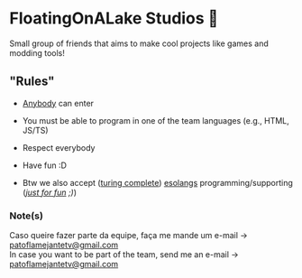 <!-- AVISO/WARNING -->
<!-- 
Caso queire fazer parte da equipe, faça me mande uma mensagem no Discord -> @patoflamejantetv (sem tags)
In case you want too be part of the team, send me an DM on Discord -> @patoflamejantetv (no tags)
-->
<!-- AVISO/WARNING -->
# FloatingOnALake Studios 🤽

Small group of friends that aims to make cool projects like games and modding tools!

## "Rules"

- [Anybody](https://www.worldometers.info/) can enter
- You must be able to program in one of the team languages (e.g., HTML, JS/TS)
- Respect everybody
- Have fun :D

- Btw we also accept ([turing complete](https://en.wikipedia.org/wiki/Turing_completeness)) [esolangs](https://esolangs.org/wiki/Esoteric_programming_language) programming/supporting (_[just for fun](https://justforfunnoreally.dev/) ;)_)

### Note(s)

Caso queire fazer parte da equipe, faça me mande um e-mail -> patoflamejantetv@gmail.com<br>
In case you want to be part of the team, send me an e-mail -> patoflamejantetv@gmail.com
